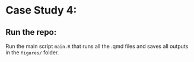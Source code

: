 # Case Study 4:

## Run the repo:
Run the main script `main.R` that runs all the .qmd files and saves all outputs in the `figures/` folder.

